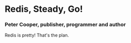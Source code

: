 # Redis, Steady, Go!

### Peter Cooper, publisher, programmer and author

Redis is pretty! That's the plan.
